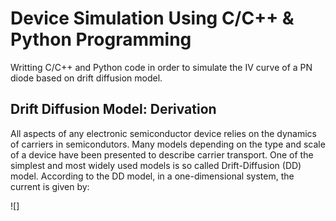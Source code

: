 # Device Simulation Using C/C++ & Python Programming
Writting C/C++ and Python code in order to simulate the IV curve of a PN diode based on drift diffusion model.

## Drift Diffusion Model: Derivation
All aspects of any electronic semiconductor device relies on the dynamics of carriers in semicondutors. Many models depending on the type and scale of a device have been presented to describe carrier transport. One of the simplest and most widely used models is so called Drift-Diffusion (DD) model. According to the DD model, in a one-dimensional system, the current is given by: 

![]
